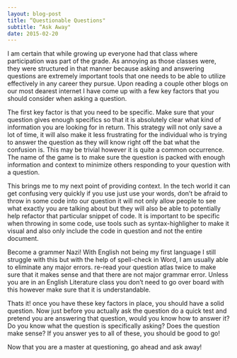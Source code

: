```yaml
---
layout: blog-post
title: “Questionable Questions"
subtitle: “Ask Away"
date: 2015-02-20
---
```


I am certain that while growing up everyone had that class where participation was part of the grade. As annoying as those classes were, they were structured in that manner because asking and answering questions are extremely important tools that one needs to be able to utilize effectively in any career they pursue. Upon reading a couple other blogs on our most dearest internet I have come up with a few key factors that you should consider when asking a question.

The first key factor is that you need to be specific. Make sure that your question gives enough specifics so that it is absolutely clear what kind of information you are looking for in return. This strategy will not only save a lot of time, it will also make it less frustrating for the individual who is trying to answer the question as they will know right off the bat what the confusion is.
This may be trivial however it is quite a common occurrence. The name of the game is to make sure the question is packed with enough information and context to minimize others responding to your question with a question.

This brings me to my next point of providing context. In the tech world it can get confusing very quickly if you use just use your words, don’t be afraid to throw in some code into our question it will not only allow people to see what exactly you are talking about but they will also be able to potentially help refactor that particular snippet of code. It is important to be specific when throwing in some code, use tools such as syntax-highligher to make it visual and also only include the code in question and not the entire document.

Become a grammer Nazi! With English not being my first language I still struggle with this but with the help of spell-check in Word, I am usually able to eliminate any major errors. re-read your question atlas twice to make sure that it makes sense and that there are not major grammar error. Unless you are in an English Literature class you don’t need to go over board with this however make sure that it is understandable.

Thats it! once you have these key factors in place, you should have a solid question. Now just before you actually ask the question do a quick test and pretend you are answering that question, would you know how to answer it? Do you know what the question is specifically asking? Does the question make sense? If you answer yes to all of these, you should be good to go!

Now that you are a master at questioning, go ahead and ask away!